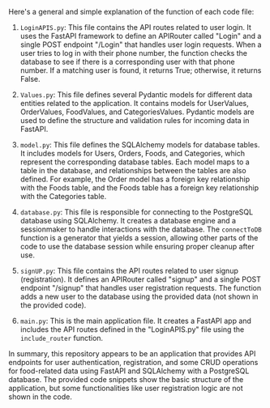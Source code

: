 Here's a general and simple explanation of the function of each code file:

1. `LoginAPIS.py`: This file contains the API routes related to user login. It uses the FastAPI framework to define an APIRouter called "Login" and a single POST endpoint "/Login" that handles user login requests. When a user tries to log in with their phone number, the function checks the database to see if there is a corresponding user with that phone number. If a matching user is found, it returns True; otherwise, it returns False.

2. `Values.py`: This file defines several Pydantic models for different data entities related to the application. It contains models for UserValues, OrderValues, FoodValues, and CategoriesValues. Pydantic models are used to define the structure and validation rules for incoming data in FastAPI.

3. `model.py`: This file defines the SQLAlchemy models for database tables. It includes models for Users, Orders, Foods, and Categories, which represent the corresponding database tables. Each model maps to a table in the database, and relationships between the tables are also defined. For example, the Order model has a foreign key relationship with the Foods table, and the Foods table has a foreign key relationship with the Categories table.

4. `database.py`: This file is responsible for connecting to the PostgreSQL database using SQLAlchemy. It creates a database engine and a sessionmaker to handle interactions with the database. The `connectToDB` function is a generator that yields a session, allowing other parts of the code to use the database session while ensuring proper cleanup after use.

5. `signUP.py`: This file contains the API routes related to user signup (registration). It defines an APIRouter called "signup" and a single POST endpoint "/signup" that handles user registration requests. The function adds a new user to the database using the provided data (not shown in the provided code).

6. `main.py`: This is the main application file. It creates a FastAPI app and includes the API routes defined in the "LoginAPIS.py" file using the `include_router` function.

In summary, this repository appears to be an application that provides API endpoints for user authentication, registration, and some CRUD operations for food-related data using FastAPI and SQLAlchemy with a PostgreSQL database. The provided code snippets show the basic structure of the application, but some functionalities like user registration logic are not shown in the code.
